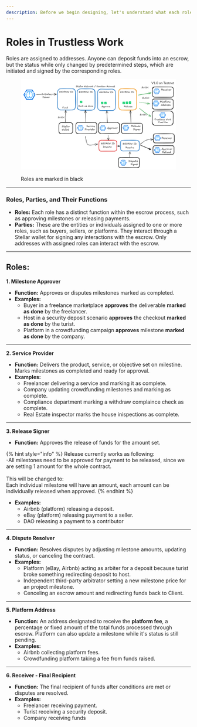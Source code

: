 ```yaml
---
description: Before we begin designing, let's understand what each role represents!
---
```


# Roles in Trustless Work

Roles are assigned to addresses. Anyone can deposit funds into an escrow, but the status while only changed by predetermined steps, which are initiated and signed by the corresponding roles.

<figure><img src="../../.gitbook/assets/image (1).png" alt=""><figcaption><p>Roles are marked in black</p></figcaption></figure>

***

### Roles, Parties, and Their Functions

* **Roles:** Each role has a distinct function within the escrow process, such as approving milestones or releasing payments.
* **Parties:** These are the entities or individuals assigned to one or more roles, such as buyers, sellers, or platforms. They interact through a Stellar wallet for signing any interactions with the escrow. Only addresses with assigned roles can interact with the escrow.

***

## Roles:

**1. Milestone Approver**

* **Function:** Approves or disputes milestones marked as completed.
* **Examples:**
  * Buyer in a freelance marketplace **approves** the deliverable **marked as done** by the freelancer.
  * Host in a security deposit scenario **approves** the checkout **marked as done** by the turist.
  * Platform in a crowdfunding campaign **approves** milestone **marked as done** by the company.

***

**2. Service Provider**

* **Function:** Delivers the product, service, or objective set on milestine. Marks milestones as completed and ready for approval.
* **Examples:**
  * Freelancer delivering a service and marking it as complete.
  * Company updating crowdfunding milestones and marking as complete.
  * Compliance department marking a withdraw complaince check as complete.
  * Real Estate inspector marks the house inispections as complete.&#x20;

***

**3. Release Signer**

* **Function:** Approves the release of funds for the amount set.

{% hint style="info" %}
Release currently works as following: \
-All milestones need to be approved for payment to be released, since we are setting 1 amount for the whole contract. \
\
This will be changed to: \
Each individual  milestone will have an amount, each amount can be individually released when approved.&#x20;
{% endhint %}



* **Examples:**
  * Airbnb (platform) releasing a deposit.
  * eBay (platform) releasing payment to a seller.
  * DAO releasing a payment to a contributor

***

**4. Dispute Resolver**

* **Function:** Resolves disputes by adjusting milestone amounts, updating status, or canceling the contract.
* **Examples:**
  * Platform (eBay, Airbnb) acting as arbiter for a deposit because turist broke something redirecting deposit to host.
  * Independent third-party arbitrator setting a new milestone price for an project milestone.
  * Cenceling an escrow amount and redirecting funds back to Client.

***

**5. Platform Address**

* **Function:** An address designated to receive the **platform fee**, a percentage or fixed amount of the total funds processed through escrow. Platform can also update a milestone while it's status is still pending.&#x20;
* **Examples:**
  * Airbnb collecting platform fees.
  * Crowdfunding platform taking a fee from funds raised.

***

**6. Receiver - Final Recipient**

* **Function:** The final recipient of funds after conditions are met or disputes are resolved.
* **Examples:**
  * Freelancer receiving payment.
  * Turist receiving a security deposit.
  * Company receiving funds
